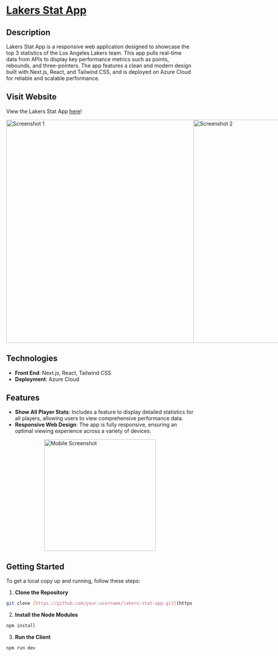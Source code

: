 # [Lakers Stat App](http://20.64.250.156)

## Description
Lakers Stat App is a responsive web application designed to showcase the top 3 statistics of the Los Angeles Lakers team. This app pulls real-time data from APIs to display key performance metrics such as points, rebounds, and three-pointers. The app features a clean and modern design built with Next.js, React, and Tailwind CSS, and is deployed on Azure Cloud for reliable and scalable performance.

## Visit Website 

View the Lakers Stat App [here](http://http://20.64.250.156)!
<div style="display: flex; justify-content: space-around;">
  <img width="600" alt="Screenshot 1" src="https://github.com/user-attachments/assets/0b729e68-4ae7-429c-a7e6-95bf88100a75">
  <img width="600" alt="Screenshot 2" src="https://github.com/user-attachments/assets/e8ff584d-3c7b-4bca-8e27-9750a33ba372">
</div>


## Technologies
- **Front End**: Next.js, React, Tailwind CSS
- **Deployment**: Azure Cloud

## Features
- **Show All Player Stats**: Includes a feature to display detailed statistics for all players, allowing users to view comprehensive performance data.
- **Responsive Web Design**: The app is fully responsive, ensuring an optimal viewing experience across a variety of devices.
<div style="display: flex; justify-content: center;">
  <img width="300" alt="Mobile Screenshot" src="https://github.com/user-attachments/assets/5c5c4cf5-e4e0-458c-9840-11f0c106d4dd">
</div>

## Getting Started
To get a local copy up and running, follow these steps:

1. **Clone the Repository**
```bash
git clone [https://github.com/your-username/lakers-stat-app.git](https://github.com/justjjasper/lakers-stat-app.git)
```
2. **Install the Node Modules**
```bash
npm install
```
3. **Run the Client**
```bash
npm run dev
```
